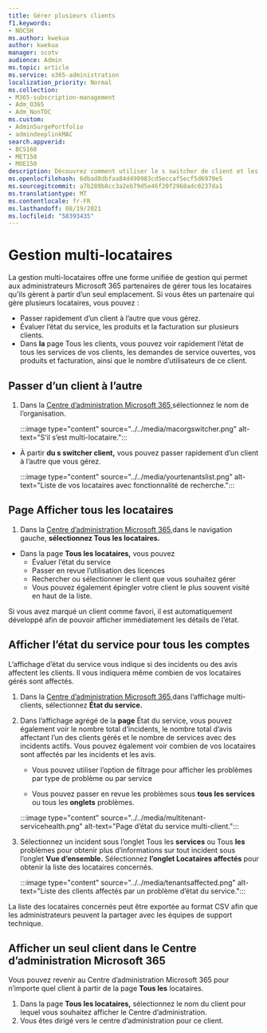 ```yaml
---
title: Gérer plusieurs clients
f1.keywords:
- NOCSH
ms.author: kwekua
author: kwekua
manager: scotv
audience: Admin
ms.topic: article
ms.service: o365-administration
localization_priority: Normal
ms.collection:
- M365-subscription-management
- Adm_O365
- Adm_NonTOC
ms.custom:
- AdminSurgePortfolio
- admindeeplinkMAC
search.appverid:
- BCS160
- MET150
- MOE150
description: Découvrez comment utiliser le s switcher de client et les affichages multi-locataires qui vous donnent la possibilité de gérer les locataires à partir d’un emplacement unique.
ms.openlocfilehash: 6dbad8dbfaa84d490983cd5eccaf5ecf5d6979e5
ms.sourcegitcommit: a7b289b8cc3a2eb79d5e46f20f2968adc0237da1
ms.translationtype: MT
ms.contentlocale: fr-FR
ms.lasthandoff: 08/19/2021
ms.locfileid: "58393435"
---
```

# <a name="multi-tenant-management"></a>Gestion multi-locataires

La gestion multi-locataires offre une forme unifiée de gestion qui permet aux administrateurs Microsoft 365 partenaires de gérer tous les locataires qu’ils gèrent à partir d’un seul emplacement. Si vous êtes un partenaire qui gère plusieurs locataires, vous pouvez :

- Passer rapidement d’un client à l’autre que vous gérez.
- Évaluer l’état du service, les produits et la facturation sur plusieurs clients.
- Dans **la** page Tous les clients, vous pouvez voir rapidement l’état de tous les services de vos clients, les demandes de service ouvertes, vos produits et facturation, ainsi que le nombre d’utilisateurs de ce client.

## <a name="move-between-tenants"></a>Passer d’un client à l’autre

1. Dans la <a href="https://go.microsoft.com/fwlink/p/?linkid=2024339" target="_blank">Centre d’administration Microsoft 365,</a>sélectionnez le nom de l’organisation.

    :::image type="content" source="../../media/macorgswitcher.png" alt-text="S’il s’est multi-locataire.":::

- À partir **du s switcher client,** vous pouvez passer rapidement d’un client à l’autre que vous gérez.

    :::image type="content" source="../../media/yourtenantslist.png" alt-text="Liste de vos locataires avec fonctionnalité de recherche.":::

## <a name="view-all-tenants-page"></a>Page Afficher tous les locataires

1. Dans la <a href="https://go.microsoft.com/fwlink/p/?linkid=2024339" target="_blank">Centre d’administration Microsoft 365,</a>dans le navigation gauche, **sélectionnez Tous les locataires.**
- Dans la page **Tous les locataires,** vous pouvez
  - Évaluer l’état du service
  - Passer en revue l’utilisation des licences
  - Rechercher ou sélectionner le client que vous souhaitez gérer
  - Vous pouvez également épingler votre client le plus souvent visité en haut de la liste.

Si vous avez marqué un client comme favori, il est automatiquement développé afin de pouvoir afficher immédiatement les détails de l’état.

## <a name="view-service-health-for-all-accounts"></a>Afficher l’état du service pour tous les comptes

L’affichage d’état du service vous indique si des incidents ou des avis affectent les clients. Il vous indiquera même combien de vos locataires gérés sont affectés.

1. Dans la <a href="https://go.microsoft.com/fwlink/p/?linkid=2024339" target="_blank">Centre d’administration Microsoft 365,</a>dans l’affichage multi-clients, sélectionnez **État du service.**
2. Dans l’affichage agrégé de la **page** État du service, vous pouvez également voir le nombre total d’incidents, le nombre total d’avis affectant l’un des clients gérés et le nombre de services avec des incidents actifs. Vous pouvez également voir combien de vos locataires sont affectés par les incidents et les avis.

    - Vous pouvez utiliser l’option de filtrage pour afficher les problèmes par type de problème ou par service

    - Vous pouvez passer en revue les problèmes sous **tous les services** ou tous les **onglets** problèmes.

    :::image type="content" source="../../media/multitenant-servicehealth.png" alt-text="Page d’état du service multi-client.":::
1. Sélectionnez un incident sous l’onglet Tous les **services** ou Tous **les** problèmes pour obtenir plus d’informations sur tout incident sous l’onglet **Vue d’ensemble.** Sélectionnez **l’onglet Locataires affectés** pour obtenir la liste des locataires concernés.

    :::image type="content" source="../../media/tenantsaffected.png" alt-text="Liste des clients affectés par un problème d’état du service.":::

La liste des locataires concernés peut être exportée au format CSV afin que les administrateurs peuvent la partager avec les équipes de support technique.

## <a name="view-a-single-tenant-in-the-microsoft-365-admin-center"></a>Afficher un seul client dans le Centre d’administration Microsoft 365

Vous pouvez revenir au Centre d’administration Microsoft 365 pour n’importe quel client à partir de la page **Tous les** locataires.

1. Dans la page **Tous les locataires,** sélectionnez le nom du client pour lequel vous souhaitez afficher le Centre d’administration.
2. Vous êtes dirigé vers le centre d’administration pour ce client.